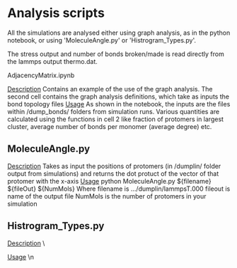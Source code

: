 # Analysis scripts

All the simulations are analysed either using graph analysis, as in the python notebook, or using 'MoleculeAngle.py' or 'Histrogram_Types.py'.

The stress output and number of bonds broken/made is read directly from the lammps output thermo.dat.

AdjacencyMatrix.ipynb

<ins>Description</ins>
    Contains an example of the use of the graph analysis. The second cell contains the graph analysis definitions, which take as inputs the bond topology files
<ins>Usage</ins>
    As shown in the notebook, the inputs are the files within /dump_bonds/ folders from simulation runs. Various quantities are calculated using the functions in cell 2 like fraction of protomers in largest cluster, average number of bonds per monomer (average degree) etc.

## MoleculeAngle.py

<ins>Description</ins>
    Takes as input the positions of protomers (in /dumplin/ folder output from simulations) and returns the dot protuct of the vector of that protomer with the x-axis
<ins>Usage</ins>
    python MoleculeAngle.py ${filename} ${fileOut} ${NumMols}
    Where filename is .../dumplin/lammpsT.000
    fileout is name of the output file
    NumMols is the number of protomers in your simulation
  
    
## Histrogram_Types.py 
    
<ins>Description</ins> \

<ins>Usage</ins> \n